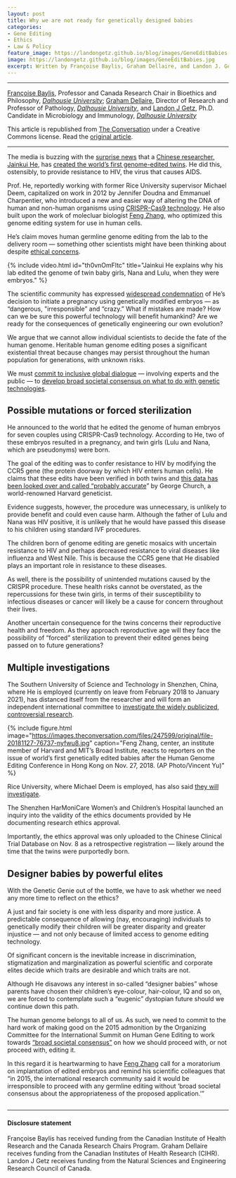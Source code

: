 ```yaml
---
layout: post
title: Why we are not ready for genetically designed babies
categories:
- Gene Editing
- Ethics
- Law & Policy
feature_image: https://landongetz.github.io/blog/images/GeneEditBabies.jpg
image: https://landongetz.github.io/blog/images/GeneEditBabies.jpg
excerpt: Written by Françoise Baylis, Graham Dellaire, and Landon J. Getz, originally published at The Conversation.
---
```

<hr>
<span><a href="https://theconversation.com/profiles/francoise-baylis-392841">Françoise Baylis</a>, Professor and Canada Research Chair in Bioethics and Philosophy, <em><a href="http://theconversation.com/institutions/dalhousie-university-1329">Dalhousie University</a></em>; <a href="https://theconversation.com/profiles/graham-dellaire-402398">Graham Dellaire</a>, Director of Research and Professor of Pathology, <em><a href="http://theconversation.com/institutions/dalhousie-university-1329">Dalhousie University</a></em>, and <a href="https://theconversation.com/profiles/landon-j-getz-521552">Landon J Getz</a>, Ph.D. Candidate in Microbiology and Immunology, <em><a href="http://theconversation.com/institutions/dalhousie-university-1329">Dalhousie University</a></em></span>

This article is republished from <a href="http://theconversation.com">The Conversation</a> under a Creative Commons license. Read the <a href="https://theconversation.com/why-we-are-not-ready-for-genetically-designed-babies-107756">original article</a>.
<hr>
The media is buzzing with the <a href="https://www.technologyreview.com/s/612458/exclusive-chinese-scientists-are-creating-crispr-babies/">surprise news</a> that a <a href="https://www.sciencemag.org/news/2018/11/crispr-bombshell-chinese-researcher-claims-have-created-gene-edited-twins">Chinese researcher, Jainkui He</a>, has <a href="https://www.apnews.com/4997bb7aa36c45449b488e19ac83e86d">created the world’s first genome-edited twins</a>. He did this, ostensibly, to provide resistance to HIV, the virus that causes AIDS.

Prof. He, reportedly working with former Rice University supervisor Michael Deem, capitalized on work in 2012 by Jennifer Doudna and Emmanuel Charpentier, who introduced a new and easier way of altering the DNA of human and non-human organisms using <a href="https://theconversation.com/beyond-just-promise-crispr-is-delivering-in-the-lab-today-77596">CRISPR-Cas9 technology</a>. He also built upon the work of molecluar biologist <a href="https://www.broadinstitute.org/bios/feng-zhang">Feng Zhang</a>, who optimized this genome editing system for use in human cells.

He’s claim moves human germline genome editing from the lab to the delivery room   — something other scientists might have been thinking about despite <a href="https://impactethics.ca/2018/11/26/first-crispr-babies-where-are-our-ethics/">ethical concerns</a>.

{% include video.html id="th0vnOmFltc" title="Jainkui He explains why his lab edited the genome of twin baby girls, Nana and Lulu, when they were embryos." %}

The scientific community has expressed <a href="https://www.nature.com/articles/d41586-018-07545-0">widespread condemnation</a> of He’s decision to initiate a pregnancy using genetically modified embryos   — as “dangerous, "irresponsible” and “crazy.” What if mistakes are made? How can we be sure this powerful technology will benefit humankind? Are we ready for the consequences of genetically engineering our own evolution?

We argue that we cannot allow individual scientists to decide the fate of the human genome. Heritable human genome editing poses a significant existential threat because changes may persist throughout the human population for generations, with unknown risks.

We must <a href="https://www.ctvnews.ca/health/you-can-t-pretend-to-be-god-experts-condemn-claimed-gene-editing-of-babies-1.4192563">commit to inclusive global dialogue</a>   — involving experts and the public   — to <a href="http://www8.nationalacademies.org/onpinews/newsitem.aspx?RecordID=12032015a">develop broad societal consensus on what to do with genetic technologies</a>.

<h2>Possible mutations or forced sterilization</h2>

He announced to the world that he edited the genome of human embryos for seven couples using CRISPR-Cas9 technology. According to He, two of these embryos resulted in a pregnancy, and twin girls (Lulu and Nana, which are pseudonyms) were born.

The goal of the editing was to confer resistance to HIV by modifying the CCR5 gene (the protein doorway by which HIV enters human cells). He claims that these edits have been verified in both twins and <a href="https://www.statnews.com/2018/11/26/claim-of-crispred-baby-girls-stuns-genome-editing-summit/">this data has been looked over and called “probably accurate</a>” by George Church, a world-renowned Harvard geneticist.

Evidence suggests, however, the procedure was unnecessary, is unlikely to provide benefit and could even cause harm. Although the father of Lulu and Nana was HIV positive, it is unlikely that he would have passed this disease to his children using standard IVF procedures.

The children born of genome editing are genetic mosaics with uncertain resistance to HIV and perhaps decreased resistance to viral diseases like influenza and West Nile. This is because the CCR5 gene that He disabled plays an important role in resistance to these diseases.

As well, there is the possibility of unintended mutations caused by the CRISPR procedure. These health risks cannot be overstated, as the repercussions for these twin girls, in terms of their susceptibility to infectious diseases or cancer will likely be a cause for concern throughout their lives.

Another uncertain consequence for the twins concerns their reproductive health and freedom. As they approach reproductive age will they face the possibility of “forced” sterilization to prevent their edited genes being passed on to future generations?

<h2>Multiple investigations</h2>

The Southern University of Science and Technology in Shenzhen, China, where He is employed (currently on leave from February 2018 to January 2021), has distanced itself from the researcher and will form an independent international committee to <a href="http://sustc.edu.cn/en/info_focus/2871">investigate the widely publicized, controversial research</a>. 

{% include figure.html image="https://images.theconversation.com/files/247599/original/file-20181127-76737-nyfwu8.jpg" caption="Feng Zhang, center, an institute member of Harvard and MIT’s Broad Institute, reacts to reporters on the issue of world’s first genetically edited babies after the Human Genome Editing Conference in Hong Kong on Nov. 27, 2018. (AP Photo/Vincent Yu)" %}

Rice University, where Michael Deem is employed, has also said <a href="https://www.statnews.com/2018/11/26/rice-university-opens-investigation-into-researcher-who-worked-on-crisprd-baby-project/">they will investigate</a>.

The Shenzhen HarMoniCare Women’s and Children’s Hospital launched an inquiry into the validity of the ethics documents provided by He documenting research ethics approval.

Importantly, the ethics approval was only uploaded to the Chinese Clinical Trial Database on Nov. 8 as a retrospective registration   — likely around the time that the twins were purportedly born.

<h2>Designer babies by powerful elites</h2>

With the Genetic Genie out of the bottle, we have to ask whether we need any more time to reflect on the ethics?

A just and fair society is one with less disparity and more justice. A predictable consequence of allowing (nay, encouraging) individuals to genetically modify their children will be greater disparity and greater injustice   — and not only because of limited access to genome editing technology.

Of significant concern is the inevitable increase in discrimination, stigmatization and marginalization as powerful scientific and corporate elites decide which traits are desirable and which traits are not.

Although He disavows any interest in so-called “designer babies” whose parents have chosen their children’s eye-colour, hair-colour, IQ and so on, we are forced to contemplate such a “eugenic” dystopian future should we continue down this path.

The human genome belongs to all of us. As such, we need to commit to the hard work of making good on the 2015 admonition by the Organizing Committee for the International Summit on Human Gene Editing to work towards <a href="http://www8.nationalacademies.org/onpinews/newsitem.aspx?RecordID=12032015a">“broad societal consensus”</a> on how we should proceed with, or not proceed with, editing it.

In this regard it is heartwarming to have <a href="https://www.technologyreview.com/s/612465/crispr-inventor-feng-zhang-calls-for-moratorium-on-baby-making/">Feng Zhang</a> call for a moratorium on implantation of edited embryos and remind his scientific colleagues that “in 2015, the international research community said it would be irresponsible to proceed with any germline editing without ‘broad societal consensus about the appropriateness of the proposed application.’”

<!-- Below is The Conversation's page counter tag. Please DO NOT REMOVE. -->
<img src="https://counter.theconversation.com/content/107756/count.gif?distributor=republish-lightbox-basic" alt="The Conversation" width="1" height="1" style="border: none !important; box-shadow: none !important; margin: 0 !important; max-height: 1px !important; max-width: 1px !important; min-height: 1px !important; min-width: 1px !important; opacity: 0 !important; outline: none !important; padding: 0 !important; text-shadow: none !important" />
<!-- End of code. If you don't see any code above, please get new code from the Advanced tab after you click the republish button. The page counter does not collect any personal data. More info: http://theconversation.com/republishing-guidelines -->
<hr>

<h4>Disclosure statement</h4>

Françoise Baylis has received funding from the Canadian Institute of Health Research and the Canada Research Chairs Program.
Graham Dellaire receives funding from the Canadian Institutes of Health Research (CIHR).
Landon J Getz receives funding from the Natural Sciences and Engineering Research Council of Canada.
